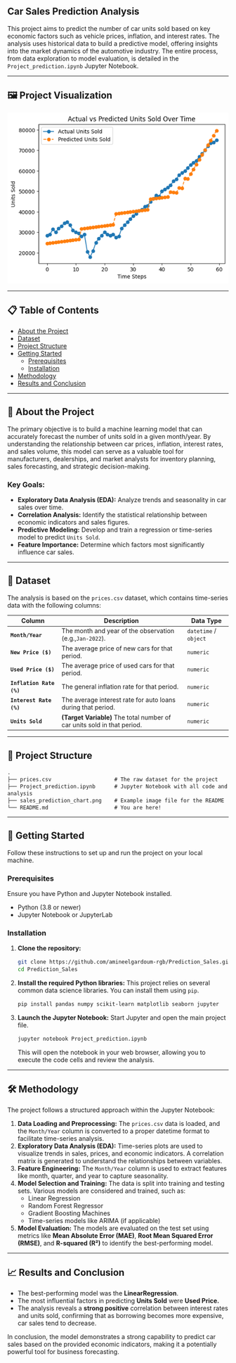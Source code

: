## Car Sales Prediction Analysis

This project aims to predict the number of car units sold based on key economic factors such as vehicle prices, inflation, and interest rates. The analysis uses historical data to build a predictive model, offering insights into the market dynamics of the automotive industry. The entire process, from data exploration to model evaluation, is detailed in the `Project_prediction.ipynb` Jupyter Notebook.

---

## 🖼️ Project Visualization

![Actual vs. Predicted Car Sales](output.png)

---

## 📋 Table of Contents

- [About the Project](#-about-the-project)
- [Dataset](#-dataset)
- [Project Structure](#-project-structure)
- [Getting Started](#-getting-started)
  - [Prerequisites](#prerequisites)
  - [Installation](#installation)
- [Methodology](#-methodology)
- [Results and Conclusion](#-results-and-conclusion)

---

## 📖 About the Project

The primary objective is to build a machine learning model that can accurately forecast the number of units sold in a given month/year. By understanding the relationship between car prices, inflation, interest rates, and sales volume, this model can serve as a valuable tool for manufacturers, dealerships, and market analysts for inventory planning, sales forecasting, and strategic decision-making.

### Key Goals:

- **Exploratory Data Analysis (EDA):** Analyze trends and seasonality in car sales over time.
- **Correlation Analysis:** Identify the statistical relationship between economic indicators and sales figures.
- **Predictive Modeling:** Develop and train a regression or time-series model to predict `Units Sold`.
- **Feature Importance:** Determine which factors most significantly influence car sales.

---

## 💾 Dataset

The analysis is based on the `prices.csv` dataset, which contains time-series data with the following columns:

| Column                           | Description                                                                    | Data Type                 |
| -------------------------------- | ------------------------------------------------------------------------------ | ------------------------- |
| **`Month/Year`**         | The month and year of the observation (e.g.,`Jan-2022`).                     | `datetime` / `object` |
| **`New Price ($)`**      | The average price of new cars for that period.                                 | `numeric`               |
| **`Used Price ($)`**     | The average price of used cars for that period.                                | `numeric`               |
| **`Inflation Rate (%)`** | The general inflation rate for that period.                                    | `numeric`               |
| **`Interest Rate (%)`**  | The average interest rate for auto loans during that period.                   | `numeric`               |
| **`Units Sold`**         | **(Target Variable)** The total number of car units sold in that period. | `numeric`               |

---

## 📁 Project Structure

```
.
├── prices.csv                    # The raw dataset for the project
├── Project_prediction.ipynb      # Jupyter Notebook with all code and analysis
├── sales_prediction_chart.png    # Example image file for the README
└── README.md                     # You are here!
```

---

## 🚀 Getting Started

Follow these instructions to set up and run the project on your local machine.

### Prerequisites

Ensure you have Python and Jupyter Notebook installed.

- Python (3.8 or newer)
- Jupyter Notebook or JupyterLab

### Installation

1. **Clone the repository:**

   ```bash
   git clone https://github.com/amineelgardoum-rgb/Prediction_Sales.git
   cd Prediction_Sales
   ```
2. **Install the required Python libraries:**
   This project relies on several common data science libraries. You can install them using `pip`.

   ```bash
   pip install pandas numpy scikit-learn matplotlib seaborn jupyter
   ```
3. **Launch the Jupyter Notebook:**
   Start Jupyter and open the main project file.

   ```bash
   jupyter notebook Project_prediction.ipynb
   ```

   This will open the notebook in your web browser, allowing you to execute the code cells and review the analysis.

---

## 🛠️ Methodology

The project follows a structured approach within the Jupyter Notebook:

1. **Data Loading and Preprocessing:** The `prices.csv` data is loaded, and the `Month/Year` column is converted to a proper datetime format to facilitate time-series analysis.
2. **Exploratory Data Analysis (EDA):** Time-series plots are used to visualize trends in sales, prices, and economic indicators. A correlation matrix is generated to understand the relationships between variables.
3. **Feature Engineering:** The `Month/Year` column is used to extract features like month, quarter, and year to capture seasonality.
4. **Model Selection and Training:** The data is split into training and testing sets. Various models are considered and trained, such as:
   - Linear Regression
   - Random Forest Regressor
   - Gradient Boosting Machines
   - Time-series models like ARIMA (if applicable)
5. **Model Evaluation:** The models are evaluated on the test set using metrics like **Mean Absolute Error (MAE)**, **Root Mean Squared Error (RMSE)**, and **R-squared (R²)** to identify the best-performing model.

---

## 📈 Results and Conclusion

- The best-performing model was the **LinearRegression**.
- The most influential factors in predicting **Units Sold** were **Used Price.**
- The analysis reveals a **strong positive** correlation between interest rates and units sold, confirming that as borrowing becomes more expensive, car sales tend to decrease.

In conclusion, the model demonstrates a strong capability to predict car sales based on the provided economic indicators, making it a potentially powerful tool for business forecasting.
